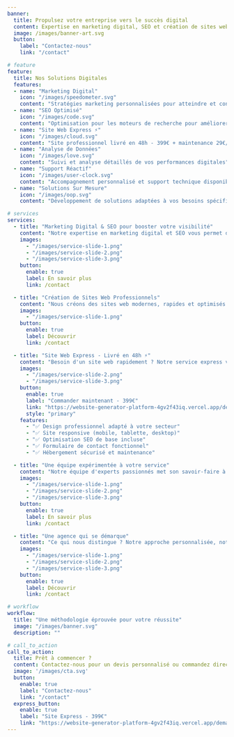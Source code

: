 ```yaml
---
banner:
  title: Propulsez votre entreprise vers le succès digital
  content: Expertise en marketing digital, SEO et création de sites web pour maximiser votre présence en ligne <br/> et développer votre activité.
  image: /images/banner-art.svg
  button:
    label: "Contactez-nous"
    link: "/contact"

# feature
feature: 
  title: Nos Solutions Digitales
  features:
  - name: "Marketing Digital"
    icon: "/images/speedometer.svg"
    content: "Stratégies marketing personnalisées pour atteindre et convertir votre audience cible"
  - name: "SEO Optimisé"
    icon: "/images/code.svg"
    content: "Optimisation pour les moteurs de recherche pour améliorer votre visibilité en ligne"
  - name: "Site Web Express ⚡"
    icon: "/images/cloud.svg"
    content: "Site professionnel livré en 48h - 399€ + maintenance 29€/mois"
  - name: "Analyse de Données"
    icon: "/images/love.svg"
    content: "Suivi et analyse détaillés de vos performances digitales"
  - name: "Support Réactif"
    icon: "/images/user-clock.svg"
    content: "Accompagnement personnalisé et support technique disponible"
  - name: "Solutions Sur Mesure"
    icon: "/images/oop.svg"
    content: "Développement de solutions adaptées à vos besoins spécifiques"

# services
services:
  - title: "Marketing Digital & SEO pour booster votre visibilité"
    content: "Notre expertise en marketing digital et SEO vous permet d'atteindre vos objectifs commerciaux. Nous utilisons les dernières techniques et outils pour optimiser votre présence en ligne, améliorer votre classement dans les moteurs de recherche et générer un trafic qualifié vers votre site."
    images:
      - "/images/service-slide-1.png"
      - "/images/service-slide-2.png"
      - "/images/service-slide-3.png"
    button:
      enable: true
      label: En savoir plus
      link: /contact

  - title: "Création de Sites Web Professionnels"
    content: "Nous créons des sites web modernes, rapides et optimisés pour les moteurs de recherche. Notre approche combine design attractif et performances techniques pour offrir une expérience utilisateur exceptionnelle. Chaque site est développé sur mesure pour répondre à vos besoins spécifiques."
    images: 
      - "/images/service-slide-1.png"
    button:
      enable: true
      label: Découvrir
      link: /contact

  - title: "Site Web Express - Livré en 48h ⚡"
    content: "Besoin d'un site web rapidement ? Notre service express vous livre un site professionnel, responsive et optimisé SEO en seulement 48 heures. Design moderne adapté à votre secteur d'activité. Hébergement sécurisé inclus + maintenance 29€/mois."
    images: 
      - "/images/service-slide-2.png"
      - "/images/service-slide-3.png"
    button:
      enable: true
      label: "Commander maintenant - 399€"
      link: "https://website-generator-platform-4gv2f43iq.vercel.app/demande?utm_source=site_pro&utm_medium=service_section&utm_campaign=site_express"
      style: "primary"
    features:
      - "✅ Design professionnel adapté à votre secteur"
      - "✅ Site responsive (mobile, tablette, desktop)"
      - "✅ Optimisation SEO de base incluse"
      - "✅ Formulaire de contact fonctionnel"
      - "✅ Hébergement sécurisé et maintenance"

  - title: "Une équipe expérimentée à votre service"
    content: "Notre équipe d'experts passionnés met son savoir-faire à votre disposition pour vous accompagner dans tous vos projets digitaux. Nous combinons expertise technique et créativité pour vous offrir des solutions innovantes et performantes, adaptées à vos objectifs business."
    images:
      - "/images/service-slide-1.png"
      - "/images/service-slide-2.png"
      - "/images/service-slide-3.png"
    button:
      enable: true
      label: En savoir plus
      link: /contact

  - title: "Une agence qui se démarque"
    content: "Ce qui nous distingue ? Notre approche personnalisée, notre expertise pointue et notre engagement total envers la réussite de nos clients. Nous ne nous contentons pas de fournir des services, nous construisons des partenariats durables pour vous accompagner dans votre croissance digitale."
    images:
      - "/images/service-slide-1.png"
      - "/images/service-slide-2.png"
      - "/images/service-slide-3.png"
    button:
      enable: true
      label: Découvrir
      link: /contact

# workflow
workflow: 
  title: "Une méthodologie éprouvée pour votre réussite"
  image: "/images/banner.svg"
  description: ""

# call_to_action
call_to_action:
  title: Prêt à commencer ?
  content: Contactez-nous pour un devis personnalisé ou commandez directement votre site web express livré en 48h.
  image: '/images/cta.svg'
  button:
    enable: true
    label: "Contactez-nous"
    link: "/contact"
  express_button:
    enable: true
    label: "Site Express - 399€"
    link: "https://website-generator-platform-4gv2f43iq.vercel.app/demande?utm_source=site_pro&utm_medium=cta&utm_campaign=express"
---
```

